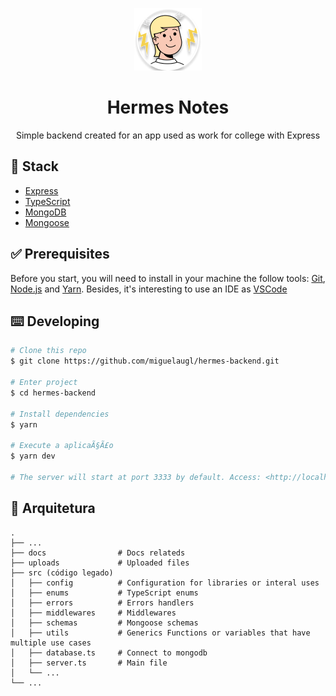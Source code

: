 <p align="center">
  <a href="https://orbita.eduzz.com/">
    <img alt="Hermes Notes" title="Hermes" src="docs/logo.png">
  </a>
</p>

<h1 align="center">Hermes Notes</h1>

<p align="center">Simple backend created for an app used as work for college with Express</p>


## :hammer: **Stack**

- [Express](https://expressjs.com/)
- [TypeScript](https://www.typescriptlang.org/)
- [MongoDB](https://www.mongodb.com/)
- [Mongoose](https://mongoosejs.com/docs/)

## :white_check_mark: **Prerequisites**

Before you start, you will need to install in your machine the follow tools:
[Git](https://git-scm.com), [Node.js](https://nodejs.org/en/) and [Yarn](https://yarnpkg.com/).
Besides, it's interesting to use an IDE as [VSCode](https://code.visualstudio.com/)

## :keyboard: **Developing**

```bash
# Clone this repo
$ git clone https://github.com/miguelaugl/hermes-backend.git

# Enter project
$ cd hermes-backend

# Install dependencies
$ yarn

# Execute a aplicaÃ§Ã£o
$ yarn dev

# The server will start at port 3333 by default. Access: <http://localhost:3333>
```

## :construction_worker: **Arquitetura**

```text
.
├── ...
├── docs                # Docs relateds
├── uploads             # Uploaded files
├── src (código legado)
│   ├── config          # Configuration for libraries or interal uses
│   ├── enums           # TypeScript enums
│   ├── errors          # Errors handlers
│   ├── middlewares     # Middlewares
│   ├── schemas         # Mongoose schemas
│   ├── utils           # Generics Functions or variables that have multiple use cases
│   ├── database.ts     # Connect to mongodb
│   ├── server.ts       # Main file
│   └── ...
└── ...
```
